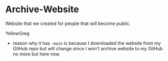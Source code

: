 # Archive-Website
Website that we created for people that will become public.

YellowGreg 
- reason why it has `-main` is because I downloaded the website from my GitHub repo but will change since I won't archive website to my GitHub no more but here now.